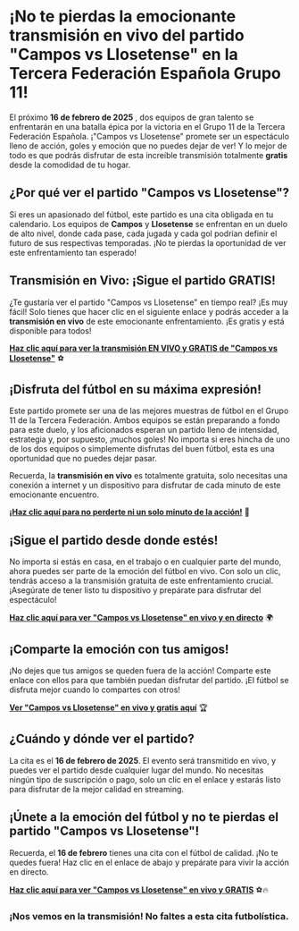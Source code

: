 # ¡No te pierdas la emocionante transmisión en vivo del partido "Campos vs Llosetense" en la Tercera Federación Española Grupo 11!

El próximo **16 de febrero de 2025** , dos equipos de gran talento se enfrentarán en una batalla épica por la victoria en el Grupo 11 de la Tercera Federación Española. ¡"Campos vs Llosetense" promete ser un espectáculo lleno de acción, goles y emoción que no puedes dejar de ver! Y lo mejor de todo es que podrás disfrutar de esta increíble transmisión totalmente **gratis** desde la comodidad de tu hogar.

## ¿Por qué ver el partido "Campos vs Llosetense"?

Si eres un apasionado del fútbol, este partido es una cita obligada en tu calendario. Los equipos de **Campos** y **Llosetense** se enfrentan en un duelo de alto nivel, donde cada pase, cada jugada y cada gol podrían definir el futuro de sus respectivas temporadas. ¡No te pierdas la oportunidad de ver este enfrentamiento tan esperado!

## Transmisión en Vivo: ¡Sigue el partido GRATIS!

¿Te gustaría ver el partido "Campos vs Llosetense" en tiempo real? ¡Es muy fácil! Solo tienes que hacer clic en el siguiente enlace y podrás acceder a la **transmisión en vivo** de este emocionante enfrentamiento. ¡Es gratis y está disponible para todos!

**[Haz clic aquí para ver la transmisión EN VIVO y GRATIS de "Campos vs Llosetense"](https://tinyurl.com/livestreamfreeo?st=Campos+vs+Llosetense&si=gh)** ⚽

## ¡Disfruta del fútbol en su máxima expresión!

Este partido promete ser una de las mejores muestras de fútbol en el Grupo 11 de la Tercera Federación. Ambos equipos se están preparando a fondo para este duelo, y los aficionados esperan un partido lleno de intensidad, estrategia y, por supuesto, ¡muchos goles! No importa si eres hincha de uno de los dos equipos o simplemente disfrutas del buen fútbol, esta es una oportunidad que no puedes dejar pasar.

Recuerda, la **transmisión en vivo** es totalmente gratuita, solo necesitas una conexión a internet y un dispositivo para disfrutar de cada minuto de este emocionante encuentro.

**[¡Haz clic aquí para no perderte ni un solo minuto de la acción!](https://tinyurl.com/livestreamfreeo?st=Campos+vs+Llosetense&si=gh)** 🎥

## ¡Sigue el partido desde donde estés!

No importa si estás en casa, en el trabajo o en cualquier parte del mundo, ahora puedes ser parte de la emoción del fútbol en vivo. Con solo un clic, tendrás acceso a la transmisión gratuita de este enfrentamiento crucial. ¡Asegúrate de tener listo tu dispositivo y prepárate para disfrutar del espectáculo!

**[Haz clic aquí para ver "Campos vs Llosetense" en vivo y en directo](https://tinyurl.com/livestreamfreeo?st=Campos+vs+Llosetense&si=gh)** 🌍

## ¡Comparte la emoción con tus amigos!

¡No dejes que tus amigos se queden fuera de la acción! Comparte este enlace con ellos para que también puedan disfrutar del partido. ¡El fútbol se disfruta mejor cuando lo compartes con otros!

**[Ver "Campos vs Llosetense" en vivo y gratis aquí](https://tinyurl.com/livestreamfreeo?st=Campos+vs+Llosetense&si=gh)** 🏆

## ¿Cuándo y dónde ver el partido?

La cita es el **16 de febrero de 2025**. El evento será transmitido en vivo, y puedes ver el partido desde cualquier lugar del mundo. No necesitas ningún tipo de suscripción o pago, solo un clic en el enlace y estarás listo para disfrutar de la mejor calidad en streaming.

## ¡Únete a la emoción del fútbol y no te pierdas el partido "Campos vs Llosetense"!

Recuerda, el **16 de febrero** tienes una cita con el fútbol de calidad. ¡No te quedes fuera! Haz clic en el enlace de abajo y prepárate para vivir la acción en directo.

**[Haz clic aquí para ver "Campos vs Llosetense" en vivo y GRATIS](https://tinyurl.com/livestreamfreeo?st=Campos+vs+Llosetense&si=gh)** ⚽🔥

### ¡Nos vemos en la transmisión! No faltes a esta cita futbolística.
